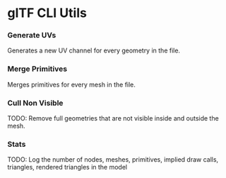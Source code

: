 # glTF CLI Utils

### Generate UVs

Generates a new UV channel for every geometry in the file.

### Merge Primitives

Merges primitives for every mesh in the file.

### Cull Non Visible

TODO: Remove full geometries that are not visible inside and outside the mesh.

### Stats

TODO: Log the number of nodes, meshes, primitives, implied draw calls, triangles, rendered triangles in the model
